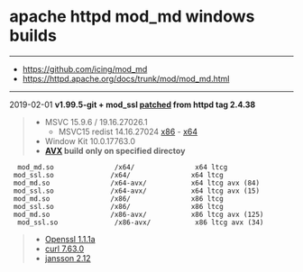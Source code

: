 # apache httpd mod_md windows builds #

----
- https://github.com/icing/mod_md
- https://httpd.apache.org/docs/trunk/mod/mod_md.html  

----
2019-02-01
**v1.99.5-git + mod_ssl [patched](https://github.com/icing/mod_md/blob/master/patches/mod_ssl_md2-2.4.x.diff) from httpd tag 2.4.38**   

> - MSVC 15.9.6 / 19.16.27026.1
>   - MSVC15 redist 14.16.27024 [x86](https://aka.ms/vs/15/release/VC_redist.x86.exe) - [x64](https://aka.ms/vs/15/release/VC_redist.x64.exe)
> - Window Kit 10.0.17763.0
> - **[AVX](https://msdn.microsoft.com/fr-fr/library/jj620901.aspx) build** __only on specified directoy__

`  mod_md.so               /x64/               x64 ltcg`  
`  mod_ssl.so              /x64/               x64 ltcg  `  
`  mod_md.so               /x64-avx/           x64 ltcg avx (84)  `  
`  mod_ssl.so              /x64-avx/           x64 ltcg avx (15)  `  
`  mod_md.so               /x86/               x86 ltcg  `  
`  mod_ssl.so              /x86/               x86 ltcg  `  
`  mod_md.so               /x86-avx/           x86 ltcg avx (125)  `  
`  mod_ssl.so              /x86-avx/           x86 ltcg avx (34)`  
    
> - [Openssl 1.1.1a ](https://github.com/openssl/openssl/tree/OpenSSL_1_1_1a)  
> - [curl 7.63.0](https://github.com/curl/curl/tree/curl-7_63_0)  
> - [jansson 2.12 ](https://github.com/akheron/jansson/tree/v2.12)